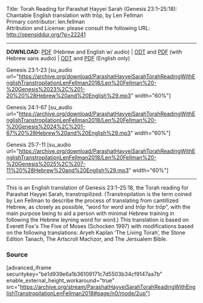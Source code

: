 <html>
<head></head>
<body>
Title: Torah Reading for Parashat Ḥayyei Sarah (Genesis 23:1–25:18): Chantable English translation with trōp, by Len Fellman<br />
Primary contributor: len.fellman<br />
Attribution and License: please consult the following URL: <a href="http://opensiddur.org/?p=22241">http://opensiddur.org/?p=22241</a>
<p />
<hr />

<style type="text/css" media="all">.printfriendly {display: none!important;}</style>

<strong>DOWNLOAD:</strong> <a href="https://archive.org/download/ParashatHayyeiSarahTorahReadingWithEnglishTranstropilationLenFellman2018/ParashatHayyeiSarahTorahReadinggenesis23v1-25v18InEnglishTranstropilationWithAudiolenFellman2018.pdf">PDF</a> (Hebrew and English w/ audio) | <a href="https://archive.org/download/ParashatHayyeiSarahTorahReadingWithEnglishTranstropilationLenFellman2018/ParashatHayyeiSarahTorahReadinggenesis23v1-25v18InEnglishTranstropilationlenFellman2018.odt">ODT</a> and <a href="https://archive.org/download/ParashatHayyeiSarahTorahReadingWithEnglishTranstropilationLenFellman2018/ParashatHayyeiSarahTorahReadinggenesis23v1-25v18InEnglishTranstropilationlenFellman2018.pdf">PDF</a> (with Hebrew sans audio) | <a href="https://archive.org/download/ParashatHayyeiSarahTorahReadingWithEnglishTranstropilationLenFellman2018/ParashatHayyeiSarahTorahReadinggenesis23v1-25v18InEnglishTranstropilationlenFellman2018-EnglishOnly.odt">ODT</a> and <a href="https://archive.org/download/ParashatHayyeiSarahTorahReadingWithEnglishTranstropilationLenFellman2018/ParashatHayyeiSarahTorahReadinggenesis23v1-25v18InEnglishTranstropilationlenFellman2018-EnglishOnly.pdf">PDF</a> (English only)

Genesis 23:1-23 [su_audio url="https://archive.org/download/ParashatHayyeiSarahTorahReadingWithEnglishTranstropilationLenFellman2018/Len%20Fellman%20-%20Genesis%2023%2C%201-20%20%28Hebrew%20and%20English%29.mp3" width="60%"]

Genesis 24:1-67 [su_audio url="https://archive.org/download/ParashatHayyeiSarahTorahReadingWithEnglishTranstropilationLenFellman2018/Len%20Fellman%20-%20Genesis%2024%2C%201-67%20%28Hebrew%20and%20English%29.mp3" width="60%"]

Genesis 25:7-11 [su_audio url="https://archive.org/download/ParashatHayyeiSarahTorahReadingWithEnglishTranstropilationLenFellman2018/Len%20Fellman%20-%20Genesis%2025%2C%207-11%20%28Hebrew%20and%20English%29.mp3" width="60%"]


<hr />

This is an English translation of Genesis 23:1–25:18, the Torah reading for Parashat Ḥayyei Sarah, transtropilized. (Transtropilation is the term coined by Len Fellman to describe the process of translating from cantillized Hebrew, as closely as possible, “word for word and <em>trōp</em> for <em>trōp</em>”, with the main purpose being to aid a person with minimal Hebrew training in following the Hebrew leyning word for word.) This translation is based on Everett Fox's The Five of Moses (Schocken 1997) with modifications based on the following translations: Aryeh Kaplan ‘The Living Torah’, the Stone Edition Tanach, The Artscroll Machzor, and The Jersualem Bible.

<h3>Source</h3>

[advanced_iframe securitykey="be1d939e6a1b36109171c7d5503b34cf9147aa7b" enable_external_height_workaround="true" src="https://archive.org/stream/ParashatHayyeiSarahTorahReadingWithEnglishTranstropilationLenFellman2018#page/n0/mode/2up"]
</body>
</html>